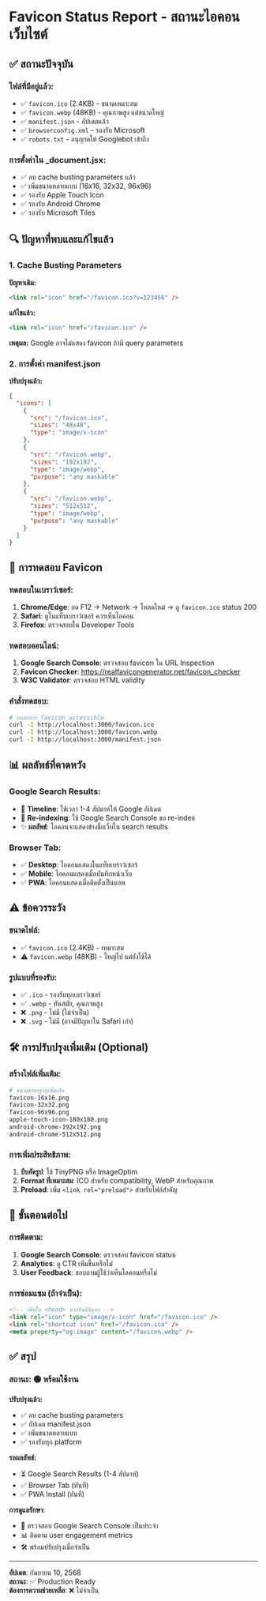 # Favicon Status Report - สถานะไอคอนเว็บไซต์

## ✅ **สถานะปัจจุบัน**

### **ไฟล์ที่มีอยู่แล้ว:**

- ✅ `favicon.ico` (2.4KB) - ขนาดเหมาะสม
- ✅ `favicon.webp` (48KB) - คุณภาพสูง แต่ขนาดใหญ่
- ✅ `manifest.json` - อัปเดตแล้ว
- ✅ `browserconfig.xml` - รองรับ Microsoft
- ✅ `robots.txt` - อนุญาตให้ Googlebot เข้าถึง

### **การตั้งค่าใน \_document.jsx:**

- ✅ ลบ cache busting parameters แล้ว
- ✅ เพิ่มขนาดหลายแบบ (16x16, 32x32, 96x96)
- ✅ รองรับ Apple Touch Icon
- ✅ รองรับ Android Chrome
- ✅ รองรับ Microsoft Tiles

## 🔍 **ปัญหาที่พบและแก้ไขแล้ว**

### **1. Cache Busting Parameters**

**ปัญหาเดิม:**

```html
<link rel="icon" href="/favicon.ico?v=123456" />
```

**แก้ไขแล้ว:**

```html
<link rel="icon" href="/favicon.ico" />
```

**เหตุผล:** Google อาจไม่แสดง favicon ถ้ามี query parameters

### **2. การตั้งค่า manifest.json**

**ปรับปรุงแล้ว:**

```json
{
  "icons": [
    {
      "src": "/favicon.ico",
      "sizes": "48x48",
      "type": "image/x-icon"
    },
    {
      "src": "/favicon.webp",
      "sizes": "192x192",
      "type": "image/webp",
      "purpose": "any maskable"
    },
    {
      "src": "/favicon.webp",
      "sizes": "512x512",
      "type": "image/webp",
      "purpose": "any maskable"
    }
  ]
}
```

## 🚀 **การทดสอบ Favicon**

### **ทดสอบในเบราว์เซอร์:**

1. **Chrome/Edge**: กด F12 → Network → โหลดใหม่ → ดู `favicon.ico` status 200
2. **Safari**: ดูในแท็บเบราว์เซอร์ ควรเห็นไอคอน
3. **Firefox**: ตรวจสอบใน Developer Tools

### **ทดสอบออนไลน์:**

1. **Google Search Console**: ตรวจสอบ favicon ใน URL Inspection
2. **Favicon Checker**: https://realfavicongenerator.net/favicon_checker
3. **W3C Validator**: ตรวจสอบ HTML validity

### **คำสั่งทดสอบ:**

```bash
# ทดสอบว่า favicon accessible
curl -I http://localhost:3000/favicon.ico
curl -I http://localhost:3000/favicon.webp
curl -I http://localhost:3000/manifest.json
```

## 📊 **ผลลัพธ์ที่คาดหวัง**

### **Google Search Results:**

- 🎯 **Timeline**: ใช้เวลา 1-4 สัปดาห์ให้ Google อัปเดต
- 🔄 **Re-indexing**: ใช้ Google Search Console ขอ re-index
- ✨ **ผลลัพธ์**: ไอคอนจะแสดงข้างชื่อเว็บใน search results

### **Browser Tab:**

- ✅ **Desktop**: ไอคอนแสดงในแท็บเบราว์เซอร์
- ✅ **Mobile**: ไอคอนแสดงเมื่อบันทึกหน้าเว็บ
- ✅ **PWA**: ไอคอนแสดงเมื่อติดตั้งเป็นแอพ

## ⚠️ **ข้อควรระวัง**

### **ขนาดไฟล์:**

- ✅ `favicon.ico` (2.4KB) - เหมาะสม
- ⚠️ `favicon.webp` (48KB) - ใหญ่ไป แต่ยังใช้ได้

### **รูปแบบที่รองรับ:**

- ✅ `.ico` - รองรับทุกเบราว์เซอร์
- ✅ `.webp` - ทันสมัย, คุณภาพสูง
- ❌ `.png` - ไม่มี (ไม่จำเป็น)
- ❌ `.svg` - ไม่มี (อาจมีปัญหาใน Safari เก่า)

## 🛠️ **การปรับปรุงเพิ่มเติม (Optional)**

### **สร้างไฟล์เพิ่มเติม:**

```bash
# ขนาดมาตรฐานเพิ่มเติม
favicon-16x16.png
favicon-32x32.png
favicon-96x96.png
apple-touch-icon-180x180.png
android-chrome-192x192.png
android-chrome-512x512.png
```

### **การเพิ่มประสิทธิภาพ:**

1. **บีบอัดรูป**: ใช้ TinyPNG หรือ ImageOptim
2. **Format ที่เหมาะสม**: ICO สำหรับ compatibility, WebP สำหรับคุณภาพ
3. **Preload**: เพิ่ม `<link rel="preload">` สำหรับไฟล์สำคัญ

## 🎯 **ขั้นตอนต่อไป**

### **การติดตาม:**

1. **Google Search Console**: ตรวจสอบ favicon status
2. **Analytics**: ดู CTR เพิ่มขึ้นหรือไม่
3. **User Feedback**: สอบถามผู้ใช้ว่าเห็นไอคอนหรือไม่

### **การซ่อมแซม (ถ้าจำเป็น):**

```html
<!-- เพิ่มใน <head> หากยังมีปัญหา -->
<link rel="icon" type="image/x-icon" href="/favicon.ico" />
<link rel="shortcut icon" href="/favicon.ico" />
<meta property="og:image" content="/favicon.webp" />
```

## ✅ **สรุป**

### **สถานะ**: 🟢 **พร้อมใช้งาน**

**ปรับปรุงแล้ว:**

- ✅ ลบ cache busting parameters
- ✅ อัปเดต manifest.json
- ✅ เพิ่มขนาดหลายแบบ
- ✅ รองรับทุก platform

**รอผลลัพธ์:**

- ⏳ Google Search Results (1-4 สัปดาห์)
- ✅ Browser Tab (ทันที)
- ✅ PWA Install (ทันที)

**การดูแลรักษา:**

- 🔄 ตรวจสอบ Google Search Console เป็นประจำ
- 📊 ติดตาม user engagement metrics
- 🛠️ พร้อมปรับปรุงเมื่อจำเป็น

---

**อัปเดต**: กันยายน 10, 2568  
**สถานะ**: ✅ Production Ready  
**ต้องการความช่วยเหลือ**: ❌ ไม่จำเป็น
